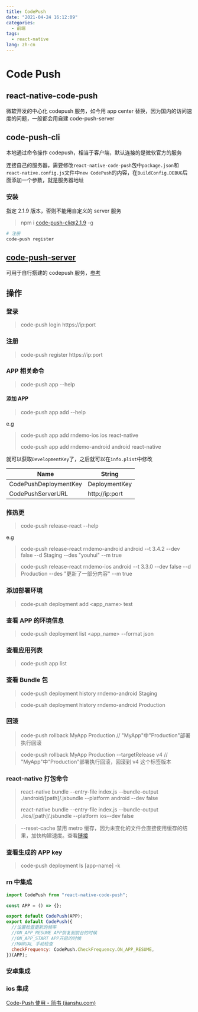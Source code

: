 ```yaml
---
title: CodePush
date: "2021-04-24 16:12:09"
categories:
  - 前端
tags:
  - react-native
lang: zh-cn
---
```


# Code Push

## react-native-code-push

微软开发的中心化 codepush 服务，如今用 app center 替换，因为国内的访问速度的问题，一般都会用自建 code-push-server

## code-push-cli

本地通过命令操作 codepush，相当于客户端，默认连接的是微软官方的服务

连接自己的服务器，需要修改`react-native-code-push`包中`package.json`和`react-native.config.js`文件中`new CodePush`的内容，在`BuildConfig.DEBUG`后面添加一个参数，就是服务器地址

<!-- mode -->

### 安装

指定 2.1.9 版本，否则不能用自定义的 server 服务

> npm i code-push-cli@2.1.9 -g

```bash
# 注册
code-push register
```

## [code-push-server](https://github.com/lisong/code-push-server)

可用于自行搭建的 codepush 服务，[参考](https://www.jianshu.com/p/ca4beb5973bb)

## 操作

### 登录

> code-push login https://ip:port

### 注册

> code-push register https://ip:port

### APP 相关命令

> code-push app --help

#### 添加 APP

> code-push app add --help

e.g

> code-push app add rndemo-ios ios react-native
>
> code-push app add rndemo-android android react-native

就可以获取`DevelopmentKey`了，之后就可以在`info.plist`中修改

| Name                  | String         |
| --------------------- | -------------- |
| CodePushDeploymentKey | DeploymentKey  |
| CodePushServerURL     | http://ip:port |

### 推热更

> code-push release-react --help

e.g

> code-push release-react rndemo-android android --t 3.4.2 --dev false --d Staging --des "youhui" --m true

> code-push release-react rndemo-ios android --t 3.3.0 --dev false --d Production --des "更新了一部分内容" --m true

### 添加部署环境

> code-push deployment add <app_name> test

### 查看 APP 的环境信息

> code-push deployment list <app_name> --format json

### 查看应用列表

> code-push app list

### 查看 Bundle 包

> code-push deployment history rndemo-android Staging

> code-push deployment history rndemo-android Production

### 回滚

> code-push rollback MyApp Production // "MyApp"中"Production"部署执行回滚

> code-push rollback MyApp Production --targetRelease v4 // "MyApp"中"Production"部署执行回滚，回滚到 v4 这个标签版本

### react-native 打包命令

> react-native bundle --entry-file index.js --bundle-output ./android/[path]/.jsbundle --platform android --dev false
>
> react-native bundle --entry-file index.js --bundle-output ./ios/[path]/.jsbundle --platform ios--dev false

> --reset-cache 禁用 metro 缓存，因为未变化的文件会直接使用缓存的结果，加快构建速度。查看[链接](https://www.jianshu.com/p/52620bc4b728)

### 查看生成的 APP key

> code-push deployment ls [app-name] -k

### rn 中集成

```js
import CodePush from "react-native-code-push";

const APP = () => {};

export default CodePush(APP);
export default CodePush({
  //设置检查更新的频率
  //ON_APP_RESUME APP恢复到前台的时候
  //ON_APP_START APP开启的时候
  //MANUAL 手动检查
  checkFrequency: CodePush.CheckFrequency.ON_APP_RESUME,
})(APP);
```

### 安卓集成

### ios 集成

[Code-Push 使用 - 简书 (jianshu.com)](https://www.jianshu.com/p/cd7576af381f)
